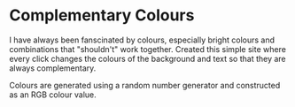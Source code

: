 # Complementary Colours

I have always been fanscinated by colours, especially bright colours and combinations that "shouldn't" work together. Created this simple site where every click changes the colours of the background and text so that they are always complementary.

Colours are generated using a random number generator and constructed as an RGB colour value. 
